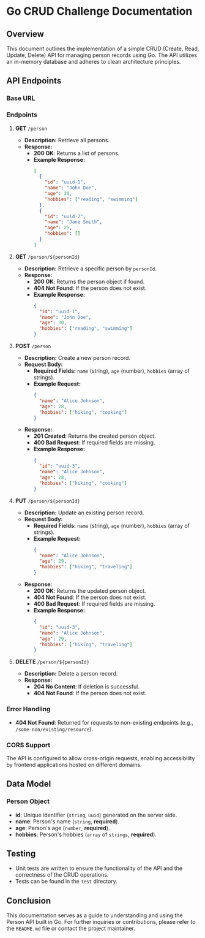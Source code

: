 # Go CRUD Challenge Documentation

## Overview

This document outlines the implementation of a simple CRUD (Create, Read, Update, Delete) API for managing person records using Go. The API utilizes an in-memory database and adheres to clean architecture principles.

## API Endpoints

### Base URL




### Endpoints

1. **GET** `/person`
   - **Description:** Retrieve all persons.
   - **Response:**
     - **200 OK**: Returns a list of persons.
     - **Example Response:**
       ```json
       [
         {
           "id": "uuid-1",
           "name": "John Doe",
           "age": 30,
           "hobbies": ["reading", "swimming"]
         },
         {
           "id": "uuid-2",
           "name": "Jane Smith",
           "age": 25,
           "hobbies": []
         }
       ]
       ```

2. **GET** `/person/${personId}`
   - **Description:** Retrieve a specific person by `personId`.
   - **Response:**
     - **200 OK**: Returns the person object if found.
     - **404 Not Found**: If the person does not exist.
     - **Example Response:**
       ```json
       {
         "id": "uuid-1",
         "name": "John Doe",
         "age": 30,
         "hobbies": ["reading", "swimming"]
       }
       ```

3. **POST** `/person`
   - **Description:** Create a new person record.
   - **Request Body:**
     - **Required Fields:** `name` (string), `age` (number), `hobbies` (array of strings).
     - **Example Request:**
       ```json
       {
         "name": "Alice Johnson",
         "age": 28,
         "hobbies": ["hiking", "cooking"]
       }
       ```
   - **Response:**
     - **201 Created**: Returns the created person object.
     - **400 Bad Request**: If required fields are missing.
     - **Example Response:**
       ```json
       {
         "id": "uuid-3",
         "name": "Alice Johnson",
         "age": 28,
         "hobbies": ["hiking", "cooking"]
       }
       ```

4. **PUT** `/person/${personId}`
   - **Description:** Update an existing person record.
   - **Request Body:**
     - **Required Fields:** `name` (string), `age` (number), `hobbies` (array of strings).
     - **Example Request:**
       ```json
       {
         "name": "Alice Johnson",
         "age": 29,
         "hobbies": ["hiking", "traveling"]
       }
       ```
   - **Response:**
     - **200 OK**: Returns the updated person object.
     - **404 Not Found**: If the person does not exist.
     - **400 Bad Request**: If required fields are missing.
     - **Example Response:**
       ```json
       {
         "id": "uuid-3",
         "name": "Alice Johnson",
         "age": 29,
         "hobbies": ["hiking", "traveling"]
       }
       ```

5. **DELETE** `/person/${personId}`
   - **Description:** Delete a person record.
   - **Response:**
     - **204 No Content**: If deletion is successful.
     - **404 Not Found**: If the person does not exist.

### Error Handling

- **404 Not Found**: Returned for requests to non-existing endpoints (e.g., `/some-non/existing/resource`).

### CORS Support

The API is configured to allow cross-origin requests, enabling accessibility by frontend applications hosted on different domains.

## Data Model

### Person Object

- **id**: Unique identifier (`string`, `uuid`) generated on the server side.
- **name**: Person's name (`string`, **required**).
- **age**: Person's age (`number`, **required**).
- **hobbies**: Person's hobbies (`array` of `strings`, **required**).


## Testing

- Unit tests are written to ensure the functionality of the API and the correctness of the CRUD operations.
- Tests can be found in the `Test` directory.

## Conclusion

This documentation serves as a guide to understanding and using the Person API built in Go. For further inquiries or contributions, please refer to the `README.md` file or contact the project maintainer.


